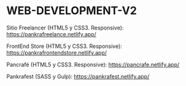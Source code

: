# WEB-DEVELOPMENT-V2

Sitio Freelancer (HTML5 y CSS3. Responsive): https://pankrafreelance.netlify.app/

FrontEnd Store (HTML5 y CSS3. Responsive): https://pankrafrontendstore.netlify.app/

Pancrafé (HTML5 y CSS3. Responsive): https://pancrafe.netlify.app/

Pankrafest (SASS y Gulp): https://pankrafest.netlify.app/


